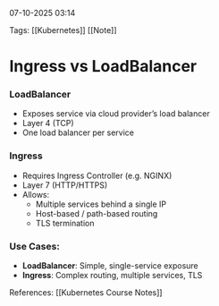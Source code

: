  07-10-2025 03:14

Tags: [[Kubernetes]] [[Note]]
# **Ingress vs LoadBalancer**

### LoadBalancer

- Exposes service via cloud provider’s load balancer 
- Layer 4 (TCP) 
- One load balancer per service 

### Ingress

- Requires Ingress Controller (e.g. NGINX) 
- Layer 7 (HTTP/HTTPS) 
- Allows: 
    - Multiple services behind a single IP 
    - Host-based / path-based routing 
    - TLS termination 

### Use Cases:

- **LoadBalancer**: Simple, single-service exposure 
- **Ingress**: Complex routing, multiple services, TLS

References: [[Kubernetes Course Notes]]